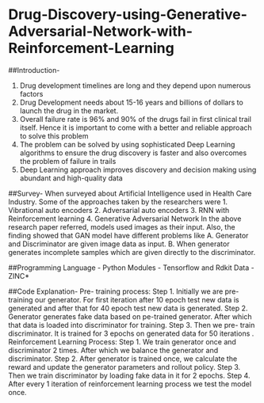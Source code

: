 # Drug-Discovery-using-Generative-Adversarial-Network-with-Reinforcement-Learning

##Introduction-
1. Drug development timelines are long and they depend upon numerous factors
2. Drug Development needs about 15-16 years and billions of dollars to launch the drug in the market. 
3. Overall failure rate is 96% and 90% of the drugs fail in first clinical trail itself. Hence it is important to come with a better and reliable approach to solve this problem
4. The problem can be solved by using sophisticated Deep Learning algorithms to ensure the drug discovery is faster and also overcomes the problem of failure in trails
5. Deep Learning approach improves discovery and decision making using abundant and high-quality data

##Survey-
When surveyed about Artificial Intelligence used in Health Care Industry. Some of the approaches taken by the researchers were
	1. Vibrational auto encoders
	2. Adversarial auto encoders
	3. RNN with Reinforcement learning
	4. Generative Adversarial Network
In the above research paper referred, models used images as their input. 
Also, the finding showed that GAN model have different problems like
	A. Generator and Discriminator are given image data as input.
	B. When generator generates incomplete samples which are given directly to the discriminator.

##Programming Language - Python
Modules - Tensorflow and Rdkit
Data - ZINC*

##Code Explanation- 
Pre- training process:
Step 1. Initially we are pre- training our generator. For first iteration after 10 epoch test new data is generated and after that for 40 epoch test new data is generated.
Step 2. Generator generates fake data based on pe-trained generator. After which that data is loaded into discriminator for training.
Step 3. Then we pre- train discriminator. It is trained for 3 epochs on generated data for 50 iterations .
Reinforcement Learning Process:
Step 1.  We train generator once and discriminator 2 times. After which we balance the generator and discriminator. 
Step 2. After generator is trained once, we calculate the reward and update the generator parameters and rollout policy.
Step 3. Then we train discriminator by loading fake data in it for 2 epochs.
Step 4. After every 1 iteration of reinforcement learning process we test the model once.



